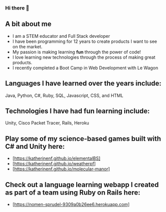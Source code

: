 ### Hi there 👋

## A bit about me
* I am a STEM educator and Full Stack developer 
* I have been programming for 12 years to create products I want to see on the market. 
* My passion is making learning **fun** through the power of code!
* I love learning new technologies through the process of making great products. 
* I recently completed a Boot Camp in Web Development with Le Wagon

## Languages I have learned over the years include: 
Java, Python, C#, Ruby, SQL, Javascript, CSS, and HTML

## Technologies I have had fun learning include:
Unity, Cisco Packet Tracer, Rails, Heroku

## Play some of my science-based games built with C# and Unity here:
* [https://katherinenf.github.io/elementalBS]
* [https://katherinenf.github.io/weatherpf]
* [https://katherinenf.github.io/molecular-manor]

## Check out a language learning webapp I created as part of a team using Ruby on Rails here:
* [https://nomen-sprudel-9309a0b26ee6.herokuapp.com]
